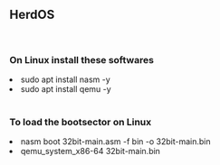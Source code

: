## HerdOS ##
<br>

### On Linux install these softwares ###

<li>sudo apt install nasm -y
<li>sudo apt install qemu -y </li>

<br>

### To load the bootsector on Linux ###
<li>nasm boot 32bit-main.asm -f bin -o 32bit-main.bin</li>

<li> qemu_system_x86-64 32bit-main.bin</li>
